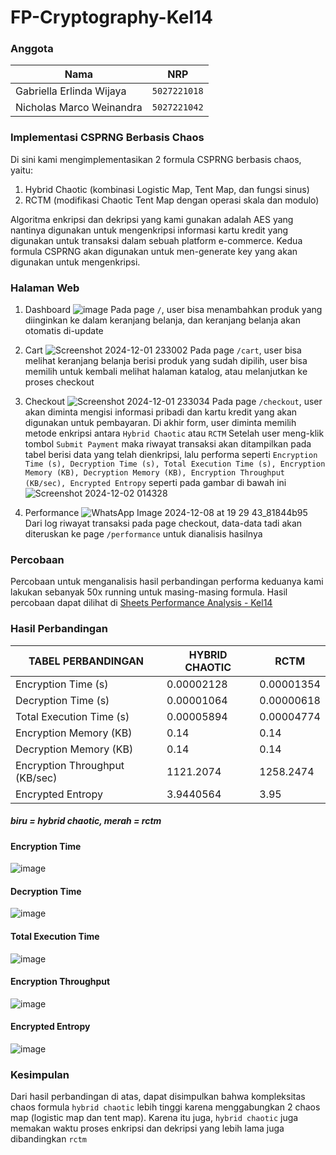 # FP-Cryptography-Kel14

### Anggota
| Nama                            | NRP          |
| ------------------------------- | ------------ |
| Gabriella Erlinda Wijaya        | `5027221018` |
| Nicholas Marco Weinandra        | `5027221042` |

### Implementasi CSPRNG Berbasis Chaos
Di sini kami mengimplementasikan 2 formula CSPRNG berbasis chaos, yaitu:
1. Hybrid Chaotic (kombinasi Logistic Map, Tent Map, dan fungsi sinus)
2. RCTM (modifikasi Chaotic Tent Map dengan operasi skala dan modulo)

Algoritma enkripsi dan dekripsi yang kami gunakan adalah AES yang nantinya digunakan untuk mengenkripsi informasi kartu kredit yang digunakan untuk transaksi dalam sebuah platform e-commerce.
Kedua formula CSPRNG akan digunakan untuk men-generate key yang akan digunakan untuk mengenkripsi.

### Halaman Web
1. Dashboard
![image](https://github.com/user-attachments/assets/68928b9a-194f-4d63-91bf-ad1bffae5a7e)
Pada page `/`, user bisa menambahkan produk yang diinginkan ke dalam keranjang belanja, dan keranjang belanja akan otomatis di-update

3. Cart
![Screenshot 2024-12-01 233002](https://github.com/user-attachments/assets/85d60046-fec2-4e3f-9c13-50d45609b575)
Pada page `/cart`, user bisa melihat keranjang belanja berisi produk yang sudah dipilih, user bisa memilih untuk kembali melihat halaman katalog, atau melanjutkan ke proses checkout

5. Checkout
![Screenshot 2024-12-01 233034](https://github.com/user-attachments/assets/59ca69ba-70af-44e4-a476-f19af368cb73)
Pada page `/checkout`, user akan diminta mengisi informasi pribadi dan kartu kredit yang akan digunakan untuk pembayaran. Di akhir form, user diminta memilih metode enkripsi antara `Hybrid Chaotic` atau `RCTM`
Setelah user meng-klik tombol `Submit Payment` maka riwayat transaksi akan ditampilkan pada tabel berisi data yang telah dienkripsi, lalu performa seperti `Encryption Time (s), Decryption Time (s), Total Execution Time (s), Encryption Memory (KB), Decryption Memory (KB), Encryption Throughput (KB/sec), Encrypted Entropy` seperti pada gambar di bawah ini
![Screenshot 2024-12-02 014328](https://github.com/user-attachments/assets/27940784-956b-4c56-871f-f0ae9fd610d6)
	
7. Performance
![WhatsApp Image 2024-12-08 at 19 29 43_81844b95](https://github.com/user-attachments/assets/74ea26d0-06e7-42c1-a4ce-b3bd661b3bb7)
Dari log riwayat transaksi pada page checkout, data-data tadi akan diteruskan ke page `/performance` untuk dianalisis hasilnya

### Percobaan
Percobaan untuk menganalisis hasil perbandingan performa keduanya kami lakukan sebanyak 50x running untuk masing-masing formula.
Hasil percobaan dapat dilihat di [Sheets Performance Analysis - Kel14](https://docs.google.com/spreadsheets/d/1wF3TNwW2jKv0-xbTv-Et2CC9iT_aiEc_6NKauzH1Ofk/edit?usp=sharing)

### Hasil Perbandingan
| TABEL PERBANDINGAN                | HYBRID CHAOTIC  | RCTM            | 
| --------------------------------- | --------------- | --------------- |
| Encryption Time (s)               |    0.00002128   |    0.00001354   |
| Decryption Time (s)               |    0.00001064   |    0.00000618   |
| Total Execution Time (s)          |    0.00005894   |    0.00004774   |
| Encryption Memory (KB)            |       0.14      |       0.14      |
| Decryption Memory (KB)            |       0.14      |       0.14      |
| Encryption Throughput (KB/sec)    |    1121.2074    |    1258.2474    |
| Encrypted Entropy                 |    3.9440564    |       3.95      |

##### **biru = hybrid chaotic, merah = rctm**
#### Encryption Time
![image](https://github.com/user-attachments/assets/88596af7-0f6d-458b-a4bd-bc4fc821adb1)

#### Decryption Time
![image](https://github.com/user-attachments/assets/1340134f-61da-4127-98b3-1a6d898ce3b6)

#### Total Execution Time
![image](https://github.com/user-attachments/assets/e9495209-16da-4250-b48b-c6d6a4cfae01)

#### Encryption Throughput
![image](https://github.com/user-attachments/assets/13556c44-abeb-4315-b3b8-a5b15027282e)

#### Encrypted Entropy
![image](https://github.com/user-attachments/assets/55b4805d-dcbd-4bf0-ae79-9c7de80eb8b8)


### Kesimpulan
Dari hasil perbandingan di atas, dapat disimpulkan bahwa kompleksitas chaos formula `hybrid chaotic` lebih tinggi karena menggabungkan 2 chaos map (logistic map dan tent map). Karena itu juga, `hybrid chaotic` juga memakan waktu proses enkripsi dan dekripsi yang lebih lama juga dibandingkan `rctm`
